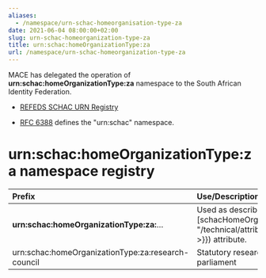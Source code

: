 ```yaml
---
aliases:
  - /namespace/urn-schac-homeorganisation-type-za
date: 2021-06-04 08:00:00+02:00
slug: urn-schac-homeorganization-type-za
title: urn:schac:homeOrganizationType:za
url: /namespace/urn-schac-homeorganization-type-za
---
```


MACE has delegated the operation of **urn:schac:homeOrganizationType:za** namespace to the South African Identity Federation.

  * [REFEDS SCHAC URN Registry](https://wiki.refeds.org/display/STAN/SCHAC+URN+Registry)

  * [RFC 6388](https://tools.ietf.org/html/rfc6338) defines the "urn:schac" namespace.

# urn:schac:homeOrganizationType:za namespace registry

| Prefix | Use/Description |
:--------|:----------------|
| **urn:schac:homeOrganizationType:za:**… | Used as described for the [schacHomeOrganizationType]({{< ref "/technical/attributes/schachomeorganizationtype.md" >}}) attribute. |
| urn:schac:homeOrganizationType:za:research-council | Statutory research council established by act of parliament |

